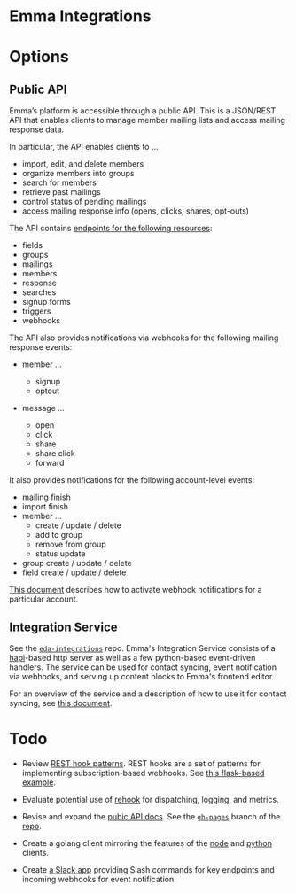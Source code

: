 # Emma Integrations


# Options

## Public API

Emma’s platform is accessible through a public API. This is a JSON/REST API that enables clients to manage member mailing lists and access mailing response data.

In particular, the API enables clients to ...

* import, edit, and delete members
* organize members into groups
* search for members
* retrieve past mailings
* control status of pending mailings
* access mailing response info (opens, clicks, shares, opt-outs)

The API contains [endpoints for the following resources](http://api.myemma.com/index.html#api-calls-by-category):

* fields
* groups
* mailings
* members
* response
* searches
* signup forms
* triggers
* webhooks

The API also provides notifications via webhooks for the following mailing response events:

* member ...
  * signup
  * optout

* message ...
  * open
  * click
  * share
  * share click
  * forward

It also provides notifications for the following account-level events:

* mailing finish
* import finish
* member ...
  * create / update / delete
  * add to group
  * remove from group
  * status update
* group create / update / delete
* field create / update / delete

[This document](http://api.myemma.com/api/external/webhooks.html) describes how to activate webhook notifications for a particular account.

 
## Integration Service

See the [`eda-integrations`](https://github.com/emmadev/eda-integrations) repo. Emma's Integration Service consists of a [hapi](http://hapijs.com)-based http server as well as a few python-based event-driven handlers. The service can be used for contact syncing, event notification via webhooks, and serving up content blocks to Emma's frontend editor.

For an overview of the service and a description of how to use it for contact syncing, see [this document](https://github.com/emmadev/eda-integrations/blob/master/docs/ac-overview.md).


# Todo

* Review [REST hook patterns](http://resthooks.org/docs/).  REST hooks are a set of patterns for implementing subscription-based webhooks. See [this flask-based example](https://github.com/zapier/resthooks).

* Evaluate potential use of [rehook](https://github.com/jstemmer/rehook) for dispatching, logging, and metrics.

* Revise and expand the [pubic API docs](http://api.myemma.com/index.html). See the [`gh-pages`](https://github.com/myemma/emma-api-documentation/tree/gh-pages) branch of the [repo](https://github.com/myemma/emma-api-documentation).

* Create a golang client mirroring the features of the
  [node](https://github.com/nathanpeck/emma-sdk) and
  [python](https://github.com/myemma/EmmaPython) clients.

* Create [a Slack app](https://api.slack.com/slack-apps) providing Slash commands for key endpoints and incoming webhooks for event notification.
